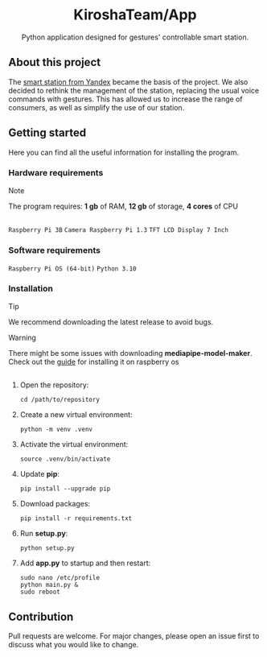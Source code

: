 <div align="center">
<h1>
    KiroshaTeam/App
</h1>
Python application designed for gestures' controllable smart station.
</div>

## About this project

The [smart station from Yandex](https://alice.yandex.ru/station) became the basis of the project. We also decided to rethink the management of the station, replacing the usual voice commands with gestures. This has allowed us to increase the range of consumers, as well as simplify the use of our station.

## Getting started

Here you can find all the useful information for installing the program.

### Hardware requirements

> [!NOTE]
> The program requires: **1 gb** of RAM, **12 gb** of storage, **4 cores** of CPU

##

``Raspberry Pi 3B``
``Camera Raspberry Pi 1.3``
``TFT LCD Display 7 Inch``

### Software requirements

``Raspberry Pi OS (64-bit)``
``Python 3.10``

### Installation

> [!TIP]
> We recommend downloading the latest release to avoid bugs.

> [!WARNING]
> There might be some issues with downloading **mediapipe-model-maker**. Check out the [guide]() for installing it on raspberry os

##

1. Open the repository:

    ```
    cd /path/to/repository
   ```
2. Create a new virtual environment:

    ```
    python -m venv .venv
   ```
3. Activate the virtual environment:
    
    ```
    source .venv/bin/activate
   ```
4. Update **pip**:

    ```
    pip install --upgrade pip
   ```
5. Download packages:
    
    ```
    pip install -r requirements.txt
   ```
6. Run **setup.py**:
    
    ```
    python setup.py
   ```
7. Add **app.py** to startup and then restart:
    
    ```
   sudo nano /etc/profile
   python main.py &
   sudo reboot
   ```

## Contribution
Pull requests are welcome. For major changes, please open an issue first
to discuss what you would like to change.